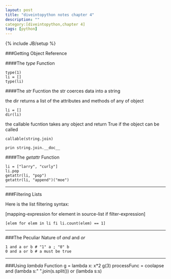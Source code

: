 ```yaml
---
layout: post
title: "diveintopython notes chapter 4"
description: ""
category:[diveintopython,chapter 4]
tags: [python]
---
```

{% include JB/setup %}

###Getting Object Reference

####The *type* Function

	type(1)
	li = []
	type(li)

####The *str* Fucntion
the str coerces data into a string

the dir returns a list of the attributes and methods of any of object

	li = []
	dir(li)
	
the callable fucntion takes any object and return True if the object can be called

	callable(string.join)
	
	prin string.join.__doc__

####The *getattr* Function

	li = ["larry", "curly"]
	li.pop
	getattr(li, "pop")
	getattr(li, "append")("moe")
***
	
###Filtering Lists

Here is the list filtering syntax:

[mapping-expression for element in source-list if filter-expression]

	[elem for elem in li fi li.count(elem) == 1]
---

###The Peculiar Nature of *and* and *or* 
	
	1 and a or b # "1" a ; "0" b
	0 and a or b # a must be true 
___
###Using *lambda* Function
	g = lambda x: x*2
	g(3)
	processFunc = coolapse and (lambda s:" ".join(s.split()) or (lambda s:s)

